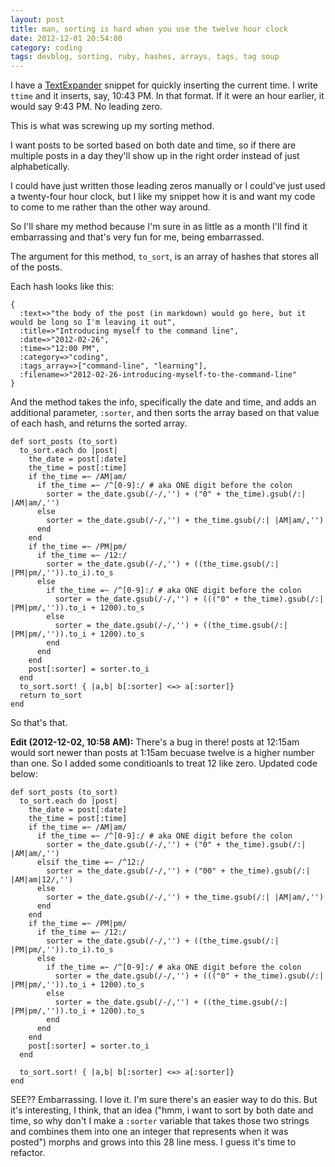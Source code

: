 ```yaml
---
layout: post
title: man, sorting is hard when you use the twelve hour clock
date: 2012-12-01 20:54:00
category: coding
tags: devblog, sorting, ruby, hashes, arrays, tags, tag soup
---
```


I have a [TextExpander](http://smilesoftware.com/TextExpander/index.html) snippet for quickly inserting the current time. I write `ttime` and it inserts, say, 10:43 PM. In that format. If it were an hour earlier, it would say 9:43 PM. No leading zero.

This is what was screwing up my sorting method.

I want posts to be sorted based on both date and time, so if there are multiple posts in a day they'll show up in the right order instead of just alphabetically.

I could have just written those leading zeros manually or I could've just used a twenty-four hour clock, but I like my snippet how it is and want my code to come to me rather than the other way around.

So I'll share my method because I'm sure in as little as a month I'll find it embarrassing and that's very fun for me, being embarrassed.

The argument for this method, `to_sort`, is an array of hashes that stores all of the posts.

Each hash looks like this:

    {
      :text=>"the body of the post (in markdown) would go here, but it would be long so I'm leaving it out",
      :title=>"Introducing myself to the command line",
      :date=>"2012-02-26",
      :time=>"12:00 PM",
      :category=>"coding",
      :tags_array=>["command-line", "learning"],
      :filename=>"2012-02-26-introducing-myself-to-the-command-line"
    }

And the method takes the info, specifically the date and time, and adds an additional parameter, `:sorter`, and then sorts the array based on that value of each hash, and returns the sorted array.

    def sort_posts (to_sort)
      to_sort.each do |post|
        the_date = post[:date]
        the_time = post[:time]
        if the_time =~ /AM|am/
          if the_time =~ /^[0-9]:/ # aka ONE digit before the colon
            sorter = the_date.gsub(/-/,'') + ("0" + the_time).gsub(/:| |AM|am/,'')
          else
            sorter = the_date.gsub(/-/,'') + the_time.gsub(/:| |AM|am/,'')
          end
        end
        if the_time =~ /PM|pm/
          if the_time =~ /12:/
            sorter = the_date.gsub(/-/,'') + ((the_time.gsub(/:| |PM|pm/,'')).to_i).to_s
          else
            if the_time =~ /^[0-9]:/ # aka ONE digit before the colon
              sorter = the_date.gsub(/-/,'') + ((("0" + the_time).gsub(/:| |PM|pm/,'')).to_i + 1200).to_s
            else
              sorter = the_date.gsub(/-/,'') + ((the_time.gsub(/:| |PM|pm/,'')).to_i + 1200).to_s
            end
          end
        end
        post[:sorter] = sorter.to_i
      end
      to_sort.sort! { |a,b| b[:sorter] <=> a[:sorter]}
      return to_sort
    end

So that's that.

**Edit (2012-12-02, 10:58 AM):** There's a bug in there! posts at 12:15am would sort newer than posts at 1:15am becuase twelve is a higher number than one. So I added some conditioanls to treat 12 like zero. Updated code below:

    def sort_posts (to_sort)
      to_sort.each do |post|
        the_date = post[:date]
        the_time = post[:time]
        if the_time =~ /AM|am/
          if the_time =~ /^[0-9]:/ # aka ONE digit before the colon
            sorter = the_date.gsub(/-/,'') + ("0" + the_time).gsub(/:| |AM|am/,'')
          elsif the_time =~ /^12:/
            sorter = the_date.gsub(/-/,'') + ("00" + the_time).gsub(/:| |AM|am|12/,'')
          else
            sorter = the_date.gsub(/-/,'') + the_time.gsub(/:| |AM|am/,'')
          end
        end
        if the_time =~ /PM|pm/
          if the_time =~ /12:/
            sorter = the_date.gsub(/-/,'') + ((the_time.gsub(/:| |PM|pm/,'')).to_i).to_s
          else
            if the_time =~ /^[0-9]:/ # aka ONE digit before the colon
              sorter = the_date.gsub(/-/,'') + ((("0" + the_time).gsub(/:| |PM|pm/,'')).to_i + 1200).to_s
            else
              sorter = the_date.gsub(/-/,'') + ((the_time.gsub(/:| |PM|pm/,'')).to_i + 1200).to_s
            end
          end
        end
        post[:sorter] = sorter.to_i
      end
      
      to_sort.sort! { |a,b| b[:sorter] <=> a[:sorter]}
    end

SEE?? Embarrassing. I love it. I'm sure there's an easier way to do this. But it's interesting, I think, that an idea ("hmm, i want to sort by both date and time, so why don't I make a `:sorter` variable that takes those two strings and combines them into one an integer that represents when it was posted") morphs and grows into this 28 line mess. I guess it's time to refactor.